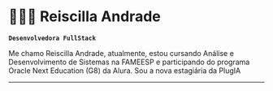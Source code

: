 # 👩🏻‍💻 Reiscilla Andrade

**`Desenvolvedora FullStack`**

Me chamo Reiscilla Andrade, atualmente, estou cursando Análise e Desenvolvimento de Sistemas na FAMEESP e participando do programa Oracle Next Education (G8) da Alura.
Sou a nova estagiária da PlugIA

---
